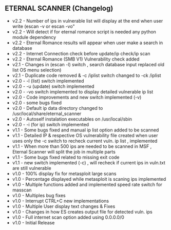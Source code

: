  ## ETERNAL SCANNER (Changelog)

* v2.2 - Number of ips in vulnerable list will display at the end when user write (escan -v or escan -vo"
* v2.2 - Will detect if for eternal romance script is needed any python module dependency 
* v2.2 - Eternal Romance results will appear when user make a search in database
* v2.2 - Internet Connection check before update/ip check/ip scan
* v2.2 - Eternal Romance (SMB V1) Vulnerability check added
* v2.1 - Changes in (escan -l) switch , search database input replaced old list OS menu selection)
* v2.1 - Duplicate code removed & -c /iplist switch changed to -ck /iplist 
* v2.0 - -l (list) switch implemented
* v2.0 - -u (update) switch implemented 
* v2.0 - -vo switch implemented to display detailed vulnerable ip list
* v2.0 - Code improvements and new switch implemented (-v)
* v2.0 - some bugs fixed
* v2.0 - Default ip data directory changed to /usr/local/share/eternal_scanner
* v2.0 - Autoself instalation executables on /usr/local/sbin
* v2.0 - -i (for ip) switch implemented
* v1.1 - Some bugs fixed and manual ip list option added to be scanned
* v1.1 - Detailed IP & respective OS vulnerability file created when user uses only the -c switch to recheck current vuln. ip list , implemented
* v1.1 - When more than 500 ips are needed to be scanned in MSF , Eternal Scanner will split the job in multiple parts
* v1.1 - Some bugs fixed related to missing exit code
* v1.1 - new switch implemented (-c) , will recheck if current ips in vuln.txt are still vulnerable
* v1.0 - 100% display fix for metasploit large scans
* v1.0 - Percentage displayed while metasploit is scaning ips implemented
* v1.0 - Multiple functions added and implemented speed rate switch for masscan
* v1.0 - Multiples bug fixes
* v1.0 - Interrupt CTRL+C new implementations 
* v1.0 - Multiple User display text changes & Fixes
* v1.0 - Changes in how ES creates output file for detected vuln. ips
* v1.0 - Full internet scan option added using 0.0.0.0/0
* v1.0 - Initial Release

